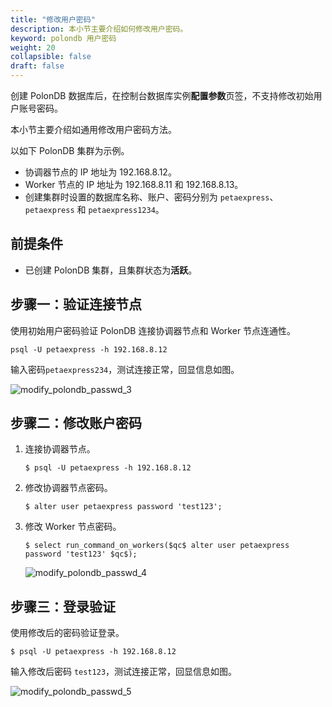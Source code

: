 ```yaml
---
title: "修改用户密码"
description: 本小节主要介绍如何修改用户密码。 
keyword: polondb 用户密码
weight: 20
collapsible: false
draft: false
---
```


创建 PolonDB 数据库后，在控制台数据库实例**配置参数**页签，不支持修改初始用户账号密码。

本小节主要介绍如通用修改用户密码方法。

以如下 PolonDB 集群为示例。

- 协调器节点的 IP 地址为 192.168.8.12。
- Worker 节点的 IP 地址为 192.168.8.11 和 192.168.8.13。
- 创建集群时设置的数据库名称、账户、密码分别为 `petaexpress`、`petaexpress` 和 `petaexpress1234`。

## 前提条件

- 已创建 PolonDB 集群，且集群状态为**活跃**。

## 步骤一：验证连接节点

使用初始用户密码验证 PolonDB 连接协调器节点和 Worker 节点连通性。

```shell
psql -U petaexpress -h 192.168.8.12
```

输入密码`petaexpress234`，测试连接正常，回显信息如图。

![modify_polondb_passwd_3](../../../_images/modify_polondb_passwd_3.png)

## 步骤二：修改账户密码

1. 连接协调器节点。

   ```shell
   $ psql -U petaexpress -h 192.168.8.12
   ```

2. 修改协调器节点密码。

   ```shell
   $ alter user petaexpress password 'test123';
   ```

3. 修改 Worker 节点密码。

   ```shell
   $ select run_command_on_workers($qc$ alter user petaexpress password 'test123' $qc$); 
   ```

   ![modify_polondb_passwd_4](../../../_images/modify_polondb_passwd_4.png)

## 步骤三：登录验证

使用修改后的密码验证登录。

```shell
$ psql -U petaexpress -h 192.168.8.12
```

输入修改后密码 `test123`，测试连接正常，回显信息如图。

![modify_polondb_passwd_5](../../../_images/modify_polondb_passwd_5.png)
